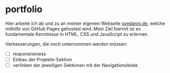 # portfolio

Hier arbeite ich ab und zu an meiner eigenen Webseite [syedaniq.de](https://syedaniq.de/), welche mithilfe von GitHub Pages gehosted wird.
Mein Ziel hiermit ist es fundamentale Kenntnisse in HTML, CSS und JavaScript zu erlernen.

Verbesserungen, die noch unternommen werden müssen:
- [ ] responsiveness
- [ ] Einbau der Projekte-Sektion
- [ ] verlinken der jeweiligen Sektionen mit der Navigationsleiste
